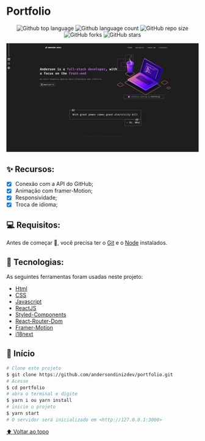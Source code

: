 # Portfolio

<!---These are examples. See https://shields.io for others or to customize this set of shields. You may want to include dependencies, project status, and license information here--->

<p align="center">
  <img alt="Github top language" src="https://img.shields.io/github/languages/top/andersondinizdev/portfolio?style=for-the-badge">
  
  <img alt="Github language count" src="https://img.shields.io/github/languages/count/andersondinizdev/portfolio?style=for-the-badge">
  
  <img alt="GitHub repo size" src="https://img.shields.io/github/repo-size/andersondinizdev/portfolio?style=for-the-badge">

  <img alt="GitHub forks" src="https://img.shields.io/github/forks/andersondinizdev/portfolio?style=for-the-badge">
    
  <img alt="GitHub stars" src="https://img.shields.io/github/stars/andersondinizdev/portfolio?style=for-the-badge"/> 

</p>

<p align="center">
<img src="https://raw.githubusercontent.com/AndersonDinizDev/projects-thumbnail/master/portfolio.png" alt="example image"/>
 </p>

## ✨ Recursos:
- [x] Conexão com a API do GitHub;
- [x] Animação com framer-Motion;
- [x] Responsividade;
- [x] Troca de idioma;

## 💻 Requisitos:

Antes de começar :checkered_flag:, você precisa ter o [Git](https://git-scm.com) e o [Node](https://nodejs.org/en/) instalados.

## 🚀 Tecnologias:

As seguintes ferramentas foram usadas neste projeto:

- [Html](https://developer.mozilla.org/pt-BR/docs/Web/HTML/Element/html/)  
- [CSS](https://developer.mozilla.org/pt-BR/docs/Web/CSS) 
- [Javascript](https://developer.mozilla.org/pt-BR/docs/Web/JavaScript)
- [ReactJS](https://react.dev/)
- [Styled-Components](https://styled-components.com/docs)
- [React-Router-Dom](https://styled-components.com/docs)
- [Framer-Motion](https://www.framer.com/motion/)
- [i18next](https://www.i18next.com/)

## :checkered_flag: Início

```bash
# Clone este projeto
$ git clone https://github.com/andersondinizdev/portfolio.git
# Acesse
$ cd portfolio
# abra o terminal e digite
$ yarn i ou yarn install
# inicie o projeto
$ yarn start
# O servidor será inicializado em <http://127.0.0.1:3000>
```
[⬆ Voltar ao topo](#Portfolio)<br>
